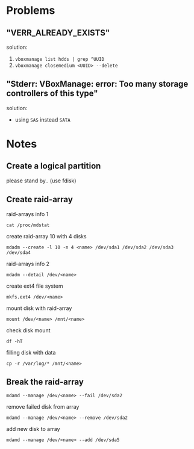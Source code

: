 # Problems

## "VERR_ALREADY_EXISTS"
solution: 
1. `vboxmanage list hdds | grep ^UUID`
2. `vboxmanage closemedium <UUID> --delete`

## "Stderr: VBoxManage: error: Too many storage controllers of this type"
solution: 
* using `SAS` instead `SATA`

# Notes

## Сreate a logical partition

please stand by.. (use fdisk)

## Create raid-array

raid-arrays info 1
```
cat /proc/mdstat
```

create raid-array 10 with 4 disks
```
mdadm --create -l 10 -n 4 <name> /dev/sda1 /dev/sda2 /dev/sda3 /dev/sda4
```

raid-arrays info 2
```
mdadm --detail /dev/<name>
```

create ext4 file system
```
mkfs.ext4 /dev/<name>
```

mount disk with raid-array 
```
mount /dev/<name> /mnt/<name>
```

check disk mount
```
df -hT
```

filling disk with data
```
cp -r /var/log/* /mnt/<name>
```

## Break the raid-array

```
mdamd --manage /dev/<name> --fail /dev/sda2
```

remove failed disk from array
```
mdamd --manage /dev/<name> --remove /dev/sda2
```

add new disk to array
```
mdamd --manage /dev/<name> --add /dev/sda5
```